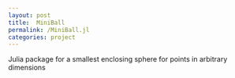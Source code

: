 ```yaml
---
layout: post
title:  MiniBall
permalink: /MiniBall.jl
categories: project
---
```


Julia package for a smallest enclosing sphere for points in arbitrary dimensions
